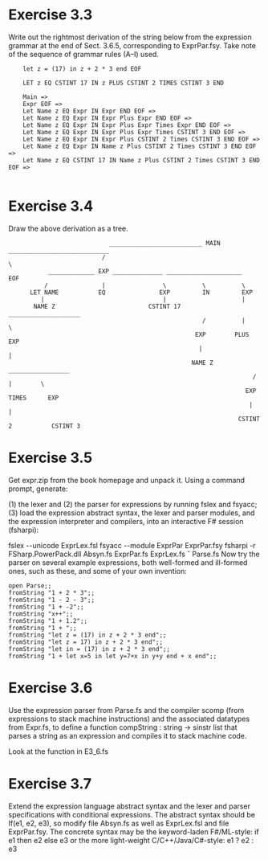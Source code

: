 # Exercise 3.3

Write out the rightmost derivation of the string below from the expression
grammar at the end of Sect. 3.6.5, corresponding to ExprPar.fsy. Take note
of the sequence of grammar rules (A–I) used.

```
    let z = (17) in z + 2 * 3 end EOF
```

```
    LET z EQ CSTINT 17 IN z PLUS CSTINT 2 TIMES CSTINT 3 END
    
    Main =>
    Expr EOF => 
    Let Name z EQ Expr IN Expr END EOF => 
    Let Name z EQ Expr IN Expr Plus Expr END EOF =>  
    Let Name z EQ Expr IN Expr Plus Expr Times Expr END EOF => 
    Let Name z EQ Expr IN Expr Plus Expr Times CSTINT 3 END EOF => 
    Let Name z EQ Expr IN Expr Plus CSTINT 2 Times CSTINT 3 END EOF => 
    Let Name z EQ Expr IN Name z Plus CSTINT 2 Times CSTINT 3 END EOF => 
    Let Name z EQ CSTINT 17 IN Name z Plus CSTINT 2 Times CSTINT 3 END EOF =>
    
```
# Exercise 3.4
Draw the above derivation as a tree.

```
                            __________________________ MAIN ____________________________
                          /                                                             \                          
           _____________ EXP ______________ _____________________                       EOF
          /               |                \          \          \
      LET NAME           EQ               EXP         IN         EXP
         |                                 |                     |
       NAME Z                          CSTINT 17       ____________________
                                                      /          |          \
                                                    EXP        PLUS        EXP
                                                     |                       |
                                                   NAME Z            _________________
                                                                    /        |        \
                                                                  EXP     TIMES      EXP
                                                                   |                  |
                                                                CSTINT 2           CSTINT 3        
```

# Exercise 3.5
Get expr.zip from the book homepage and unpack it. Using a
command prompt, generate:

(1) the lexer and
(2) the parser for expressions by running fslex and fsyacc; 
(3) load the expression abstract syntax, the lexer and parser modules, and the expression interpreter and compilers, into an interactive F# session (fsharpi): 

fslex --unicode ExprLex.fsl
fsyacc --module ExprPar ExprPar.fsy
fsharpi -r FSharp.PowerPack.dll Absyn.fs ExprPar.fs ExprLex.fs ˆ
Parse.fs
Now try the parser on several example expressions, both well-formed and ill-formed
ones, such as these, and some of your own invention:
```
open Parse;;
fromString "1 + 2 * 3";;
fromString "1 - 2 - 3";;
fromString "1 + -2";;
fromString "x++";;
fromString "1 + 1.2";;
fromString "1 + ";;
fromString "let z = (17) in z + 2 * 3 end";;
fromString "let z = 17) in z + 2 * 3 end";;
fromString "let in = (17) in z + 2 * 3 end";;
fromString "1 + let x=5 in let y=7+x in y+y end + x end";;

```

# Exercise 3.6
Use the expression parser from Parse.fs and the compiler scomp
(from expressions to stack machine instructions) and the associated datatypes from
Expr.fs, to define a function compString : string -> sinstr list
that parses a string as an expression and compiles it to stack machine code.

Look at the function in E3_6.fs
# Exercise 3.7
Extend the expression language abstract syntax and the lexer and
parser specifications with conditional expressions. The abstract syntax should be
If(e1, e2, e3), so modify file Absyn.fs as well as ExprLex.fsl and file
ExprPar.fsy. The concrete syntax may be the keyword-laden F#/ML-style:
if e1 then e2 else e3
or the more light-weight C/C++/Java/C#-style:
e1 ? e2 : e3



